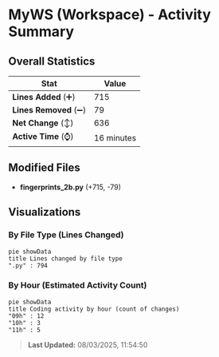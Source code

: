 # MyWS (Workspace) - Activity Summary 

## Overall Statistics

| Stat                   | Value                                                             |
| ---------------------- | ----------------------------------------------------------------- |
| **Lines Added** (➕)   | 715                                          |
| **Lines Removed** (➖) | 79                                        |
| **Net Change** (↕)    | 636                |
| **Active Time** (⌚)   | 16 minutes |


## Modified Files
- **fingerprints_2b.py** (+715, -79)

## Visualizations

### By File Type (Lines Changed)

```mermaid
pie showData
title Lines changed by file type
".py" : 794
```

### By Hour (Estimated Activity Count)

```mermaid
pie showData
title Coding activity by hour (count of changes)
"09h" : 12
"10h" : 3
"11h" : 5
```


> **Last Updated:** 08/03/2025, 11:54:50